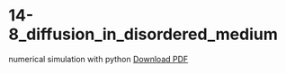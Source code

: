 14-8_diffusion_in_disordered_medium
===================================

numerical simulation with python
[Download PDF](https://github.com/ssh0/14-8_diffusion_in_disordered_medium/blob/master/14-8_diffusion_in_disordered_medium.pdf?raw=true)
